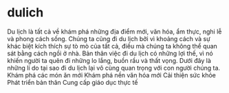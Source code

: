 # dulich
Du lịch là tất cả về khám phá những địa điểm mới, văn hóa, ẩm thực, nghi lễ và phong cách sống. Chúng ta cũng đi du lịch bởi vì khoảng cách và sự khác biệt kích thích sự tò mò của tất cả, điều mà chúng ta không thể quan sát bằng cách ngồi ở nhà. Bản thân việc đi du lịch có những lợi thế, vì nó khiến người ta quên đi những lo lắng, buồn rầu và thất vọng. Dưới đây là những lí do tại sao đi du lịch lại vô cùng quan trọng với con người chúng ta.
Khám phá các món ăn mới
Khám phá nền văn hóa mới
Cải thiện sức khỏe
Phát triển bản thân
Cung cấp giáo dục thực tế
